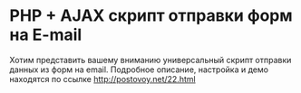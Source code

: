 PHP + AJAX скрипт отправки форм на E-mail
========
Хотим представить вашему вниманию универсальный скрипт отправки данных из форм на email.
Подробное описание, настройка и демо находятся по ссылке http://postovoy.net/22.html
